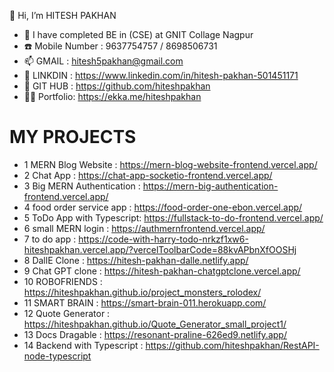 👋 Hi, I’m HITESH PAKHAN
- 🌱 I have completed BE in (CSE) at GNIT Collage Nagpur
- ☎️ Mobile Number : 9637754757 / 8698506731
- 📫 GMAIL : hitesh5pakhan@gmail.com
- 👀 LINKDIN : https://www.linkedin.com/in/hitesh-pakhan-501451171
- 👀 GIT HUB : https://github.com/hiteshpakhan
- 🕵️‍♀️ Portfolio: https://ekka.me/hiteshpakhan


# MY PROJECTS
* 1 MERN Blog Website       : https://mern-blog-website-frontend.vercel.app/
* 2 Chat App                : https://chat-app-socketio-frontend.vercel.app/
* 3 Big MERN Authentication : https://mern-big-authentication-frontend.vercel.app/
* 4 food order service app  : https://food-order-one-ebon.vercel.app/
* 5 ToDo App with Typescript: https://fullstack-to-do-frontend.vercel.app/
* 6 small MERN login        : https://authmernfrontend.vercel.app/
* 7 to do app               : https://code-with-harry-todo-nrkzf1xw6-hiteshpakhan.vercel.app/?vercelToolbarCode=88kvAPbnXfOOSHj
* 8 DallE Clone             : https://hitesh-pakhan-dalle.netlify.app/
* 9 Chat GPT clone          : https://hitesh-pakhan-chatgptclone.vercel.app/
* 10 ROBOFRIENDS             : https://hiteshpakhan.github.io/project_monsters_rolodex/
* 11 SMART BRAIN             : https://smart-brain-011.herokuapp.com/
* 12 Quote Generator         : https://hiteshpakhan.github.io/Quote_Generator_small_project1/
* 13 Docs Dragable           : https://resonant-praline-626ed9.netlify.app/
* 14 Backend with Typescript : https://github.com/hiteshpakhan/RestAPI-node-typescript
